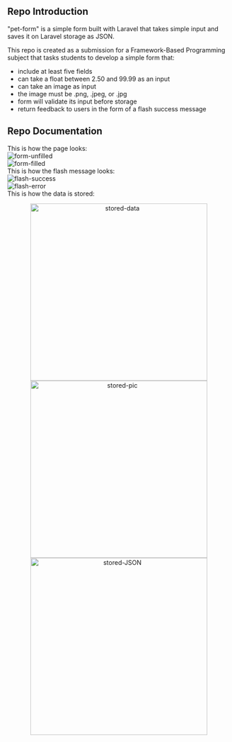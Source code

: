 ## Repo Introduction
"pet-form" is a simple form built with Laravel that takes simple input and saves it on Laravel storage as JSON.

This repo is created as a submission for a Framework-Based Programming subject that tasks students to develop a simple form that:
- include at least five fields
- can take a float between 2.50 and 99.99 as an input
- can take an image as input
- the image must be .png, .jpeg, or .jpg
- form will validate its input before storage
- return feedback to users in the form of a flash success message

## Repo Documentation
This is how the page looks: </br>
<img src="https://github.com/Albtony/pet-form/assets/78489357/e5ff28b1-a45e-4e50-95f9-cc8cba0b53db" alt="form-unfilled"> </br>
<img src="https://github.com/Albtony/pet-form/assets/78489357/ed8410da-435e-4ed8-8241-9ef122d7ee36" alt="form-filled"> </br>
This is how the flash message looks: </br>
<img src="https://github.com/Albtony/pet-form/assets/78489357/1149368a-d15e-4843-bcf4-173985edc511" alt="flash-success"> </br>
<img src="https://github.com/Albtony/pet-form/assets/78489357/8b79c653-c8f4-4725-9ac2-e95a889f9ca8" alt="flash-error"> </br>
This is how the data is stored: </br>
<p align="center">
    <img src="https://github.com/Albtony/pet-form/assets/78489357/31f8ddba-45d0-49b2-8c3c-5df4546beb55" alt="stored-data" width="400px"> </br>
    <img src="https://github.com/Albtony/pet-form/assets/78489357/a091282d-f26c-42aa-8d5c-82f349966c02" alt="stored-pic" width="400px"> </br>
    <img src="https://github.com/Albtony/pet-form/assets/78489357/3ec92d1b-86da-411f-ba0f-e8822d80a8d7" alt="stored-JSON" width="400px"> </br>
</p>





